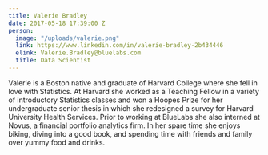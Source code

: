 ```yaml
---
title: Valerie Bradley
date: 2017-05-18 17:39:00 Z
person:
  image: "/uploads/valerie.png"
  link: https://www.linkedin.com/in/valerie-bradley-2b434446
  elink: Valerie.Bradley@bluelabs.com
  title: Data Scientist
---
```


Valerie is a Boston native and graduate of Harvard College where she fell in love with Statistics. At Harvard she worked as a Teaching Fellow in a variety of introductory Statistics classes and won a Hoopes Prize for her undergraduate senior thesis in which she redesigned a survey for Harvard University Health Services. Prior to working at BlueLabs she also interned at Novus, a financial portfolio analytics firm. In her spare time she enjoys biking, diving into a good book, and spending time with friends and family over yummy food and drinks.